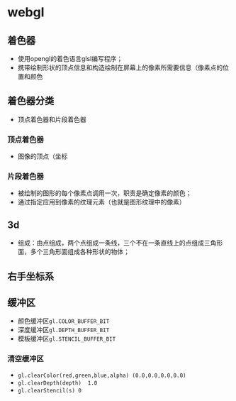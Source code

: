 # webgl

## 着色器
- 使用opengl的着色语言glsl编写程序；
- 携带绘制形状的顶点信息和构造绘制在屏幕上的像素所需要信息（像素点的位置和颜色

## 着色器分类
- 顶点着色器和片段着色器

### 顶点着色器
- 图像的顶点（坐标


### 片段着色器
- 被绘制的图形的每个像素点调用一次，职责是确定像素的颜色；
- 通过指定应用到像素的纹理元素（也就是图形纹理中的像素）


## 3d
- 组成：由点组成，两个点组成一条线，三个不在一条直线上的点组成三角形面，多个三角形面组成各种形状的物体；


## 右手坐标系 

## 缓冲区
- 颜色缓冲区`gl.COLOR_BUFFER_BIT`
- 深度缓冲区`gl.DEPTH_BUFFER_BIT`
- 模板缓冲区`gl.STENCIL_BUFFER_BIT`

### 清空缓冲区
- `gl.clearColor(red,green,blue,alpha) (0.0,0.0,0.0,0.0)`
- `gl.clearDepth(depth)  1.0`
- `gl.clearStencil(s) 0`